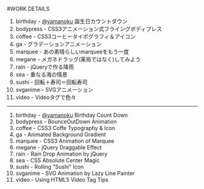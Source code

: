 #WORK DETAILS

1. birthday - [@yamanoku](http://yamanoku.github.io) 誕生日カウントダウン   
1. bodypress - CSS3アニメーション式フライングボディプレス
1. coffee - CSS3コーヒータイポグラフィ＆アイコン
1. ga - グラデーションアニメーション  
1. marquee - あの素晴らしいmarqueeをもう一度
1. megane - メガネドラッグ(薬局ではなく)してみよう
1. rain - jQueryで作る降雨
1. sea - 重なる海の情景 
1. sushi - 回転＋寿司＝回転寿司
1. svganime - SVGアニメーション
1. video - Videoタグで色々

***

1. birthday - [@yamanoku](http://yamanoku.github.io) Birthday Count Down   
1. bodypress - BounceOutDown Animation
1. coffee - CSS3 Coffe Typography & Icon 
1. ga - Animated Background Gradient  
1. marquee - CSS3 Animation of Marquee
1. megane - jQuery Draggable Effect 
1. rain - Rain Drop Animation by jQuery
1. sea - CSS Absolute Center Magic 
1. sushi - Rolling "Sushi" Icon
1. svganime - SVG Animation by Lazy Line Painter
1. video - Using HTML5 Video Tag Tips